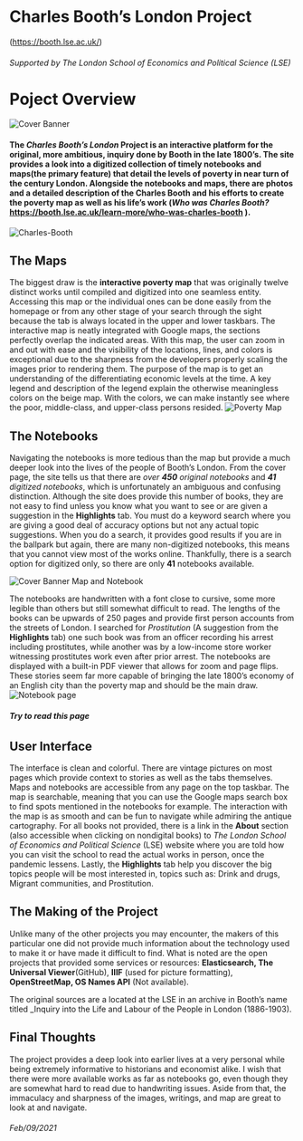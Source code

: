 # **Charles Booth’s London Project**
  
 (https://booth.lse.ac.uk/)  
###### Supported by  _The London School of Economics and Political Science_ (LSE)
  
  
  
# Poject Overview
  
![Cover Banner](https://raw.githubusercontent.com/DallasAustin/The-Dallas-Chronicles-/main/images/Charles-Booth-cover.jpg)   
  
#### The _Charles Booth’s London_ Project is an interactive platform for the original, more ambitious, inquiry done by Booth in the late 1800’s. The site provides a look into a digitized collection of timely notebooks and **maps**(the primary feature) that detail the levels of poverty in near turn of the century London. Alongside the notebooks and maps, there are photos and a detailed description of the Charles Booth and his efforts to create the poverty map as well as his life’s work (_Who was Charles Booth?_ https://booth.lse.ac.uk/learn-more/who-was-charles-booth ).       

![Charles-Booth](https://raw.githubusercontent.com/DallasAustin/The-Dallas-Chronicles-/main/images/Charles-Booth-Family-1.jpg)


## The Maps


The biggest draw is the **interactive poverty map** that was originally twelve distinct works until compiled and digitized into one seamless entity. Accessing this map or the individual ones can be done easily from the homepage or from any other stage of your search through the sight because the tab is always located in the upper and lower taskbars. The interactive map is neatly integrated with Google maps, the sections perfectly overlap the indicated areas. With this map, the user can zoom in and out with ease and the visibility of the locations, lines, and colors is exceptional due to the sharpness from the developers properly scaling the images prior to rendering them. The purpose of the map is to get an understanding of the differentiating economic levels at the time. A key legend and description of the legend explain the otherwise meaningless colors on the beige map. With the colors, we can make instantly see where the poor, middle-class, and upper-class persons resided. ![Poverty Map](https://raw.githubusercontent.com/DallasAustin/The-Dallas-Chronicles-/main/images/Poverty%20Map.jpg)   




## The Notebooks 


Navigating the notebooks is more tedious than the map but provide a much deeper look into the lives of the people of Booth’s London. From the cover page, the site tells us that there are _over **450** original notebooks_ and _**41** digitized notebooks_, which is unfortunately an ambiguous and confusing distinction. Although the site does provide this number of books, they are not easy to find unless you know what you want to see or are given a suggestion in the **Highlights** tab. You must do a keyword search where you are giving a good deal of accuracy options but not any actual topic suggestions. When you do a search, it provides good results if you are in the ballpark but again, there are many non-digitized notebooks, this means that you cannot view most of the works online. Thankfully, there is a search option for digitized only, so there are only **41** notebooks available.    


![Cover Banner Map and Notebook](https://raw.githubusercontent.com/DallasAustin/The-Dallas-Chronicles-/main/images/Charles-Booth-cover-2.jpg)

The notebooks are handwritten with a font close to cursive, some more legible than others but still somewhat difficult to read. The lengths of the books can be upwards of 250 pages and provide first person accounts from the streets of London. I searched for _Prostitution_ (A suggestion from the **Highlights** tab) one such book was from an officer recording his arrest including prostitutes, while another was by a low-income store worker witnessing prostitutes work even after prior arrest. The notebooks are displayed with a built-in PDF viewer that allows for zoom and page flips. These stories seem far more capable of bringing the late 1800’s economy of an English city than the poverty map and should be the main draw.   
		  ![Notebook page](https://raw.githubusercontent.com/DallasAustin/The-Dallas-Chronicles-/main/images/Prostitution-.jpg)
###### **Try to read this page**



## User Interface    
	
  The interface is clean and colorful. There are vintage pictures on most pages which provide context to stories as well as the tabs themselves. Maps and notebooks are accessible from any page on the top taskbar. The map is searchable, meaning that you can use the Google maps search box to find spots mentioned in the notebooks for example. The interaction with the map is as smooth and can be fun to navigate while admiring the antique cartography. For all books not provided, there is a link in the **About** section (also accessible when clicking on nondigital books) to _The London School of Economics and Political Science_ (LSE) website where you are told how you can visit the school to read the actual works in person, once the pandemic lessens. Lastly, the **Highlights** tab help you discover the big topics people will be most interested in, topics such as: Drink and drugs, Migrant communities, and Prostitution.     




## The Making of the Project   
	
  Unlike many of the other projects you may encounter, the makers of this particular one did not provide much information about the technology used to make it or have made it difficult to find. What is noted are the open projects that provided some services or resources: **Elasticsearch, The Universal Viewer**(GitHub), **IIIF** (used for picture formatting), **OpenStreetMap, OS Names API** (Not available). 
	
  The original sources are a located at the LSE in an archive in Booth’s name titled _Inquiry into the Life and Labour of the People in London (1886-1903).  




## Final Thoughts 
	
  The project provides a deep look into earlier lives at a very personal while being extremely informative to historians and economist alike. I wish that there were more available works as far as notebooks go, even though they are somewhat hard to read due to handwriting issues. Aside from that, the immaculacy and sharpness of the images, writings, and map are great to look at and navigate.




###### Feb/09/2021 
